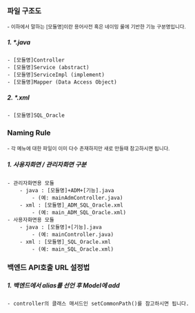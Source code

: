 ### 파일 구조도
<sub>- 이하에서 말하는 [모듈명]이란 용어사전 혹은 네이밍 룰에 기반한 기능 구분명입니다. </sub>
##### 1. \*.java
	- [모듈명]Controller
	- [모듈명]Service (abstract)
	- [모듈명]ServiceImpl (implement)
	- [모듈명]Mapper (Data Access Object)
##### 2. \*.xml
	- [모듈명]SQL_Oracle


### Naming Rule
<sub>- 각 메뉴에 대한 파일이 이미 다수 존재하지만 새로 만들때 참고하시면 됩니다.</sub>

##### 1. 사용자화면 / 관리자화면 구분
	- 관리자화면용 모듈
		- java : [모듈명]+ADM+[기능].java 
			- (예: mainAdmController.java)
		- xml : [모듈명]_ADM_SQL_Oracle.xml
			- (예: main_ADM_SQL_Oracle.xml)
	- 사용자화면용 모듈
		- java : [모듈명]+[기능].java 
			- (예: mainController.java)
		- xml : [모듈명]_SQL_Oracle.xml
			- (예: main_SQL_Oracle.xml)


### 백엔드 API호출 URL 설정법
##### 1. 백엔드에서 alias를 선언 후 Model에 add
	- controller의 클래스 매서드인 setCommonPath()를 참고하시면 됩니다.
